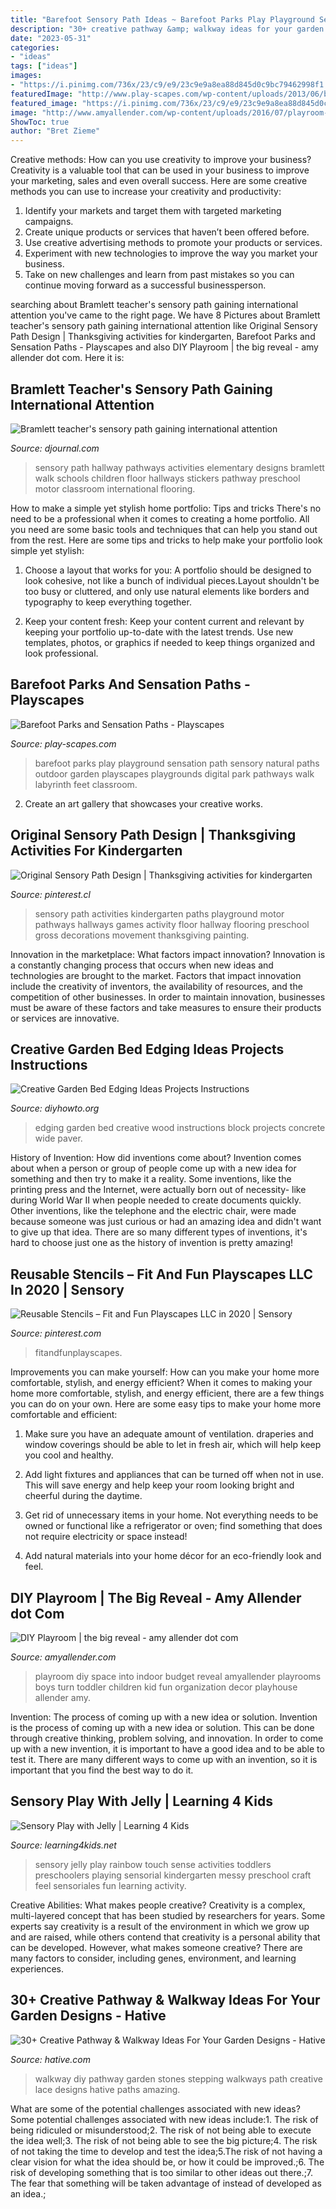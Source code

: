 ```yaml
---
title: "Barefoot Sensory Path Ideas ~ Barefoot Parks Play Playground Sensation Path Sensory Natural Paths Outdoor Garden Playscapes Playgrounds Digital Park Pathways Walk Labyrinth Feet Classroom"
description: "30+ creative pathway &amp; walkway ideas for your garden designs"
date: "2023-05-31"
categories:
- "ideas"
tags: ["ideas"]
images:
- "https://i.pinimg.com/736x/23/c9/e9/23c9e9a8ea88d845d0c9bc79462998f1.jpg"
featuredImage: "http://www.play-scapes.com/wp-content/uploads/2013/06/barefoot-parks-sensation-paths-natural-playground-playscape9.jpg"
featured_image: "https://i.pinimg.com/736x/23/c9/e9/23c9e9a8ea88d845d0c9bc79462998f1.jpg"
image: "http://www.amyallender.com/wp-content/uploads/2016/07/playroom-reveal.jpg"
ShowToc: true
author: "Bret Zieme"
---
```



Creative methods: How can you use creativity to improve your business?
Creativity is a valuable tool that can be used in your business to improve your marketing, sales and even overall success. Here are some creative methods you can use to increase your creativity and productivity: 
1. Identify your markets and target them with targeted marketing campaigns.
2. Create unique products or services that haven’t been offered before.
3. Use creative advertising methods to promote your products or services. 
4. Experiment with new technologies to improve the way you market your business. 
5. Take on new challenges and learn from past mistakes so you can continue moving forward as a successful businessperson.

	

		
searching about Bramlett teacher&#039;s sensory path gaining international attention you've came to the right page. We have 8 Pictures about Bramlett teacher&#039;s sensory path gaining international attention like Original Sensory Path Design | Thanksgiving activities for kindergarten, Barefoot Parks and Sensation Paths - Playscapes and also DIY Playroom | the big reveal - amy allender dot com. Here it is:
		
    
## Bramlett Teacher&#039;s Sensory Path Gaining International Attention

<img loading=lazy src="https://bloximages.newyork1.vip.townnews.com/djournal.com/content/tncms/assets/v3/editorial/d/89/d89a5355-3161-5d88-9890-b5f676146898/5b92e75520056.image.jpg?resize=1200%2C798" onerror="this.onerror=null;this.src='https://tse3.mm.bing.net/th?id=OIP.-tnePblQaxo4vS6pwF8rAQHaE7&amp;pid=15.1';" alt="Bramlett teacher&#039;s sensory path gaining international attention">

_Source: djournal.com_

>sensory path hallway pathways activities elementary designs bramlett walk schools children floor hallways stickers pathway preschool motor classroom international flooring. 

	

How to make a simple yet stylish home portfolio: Tips and tricks
There's no need to be a professional when it comes to creating a home portfolio. All you need are some basic tools and techniques that can help you stand out from the rest. Here are some tips and tricks to help make your portfolio look simple yet stylish:
1. Choose a layout that works for you: A portfolio should be designed to look cohesive, not like a bunch of individual pieces.Layout shouldn't be too busy or cluttered, and only use natural elements like borders and typography to keep everything together.

2. Keep your content fresh: Keep your content current and relevant by keeping your portfolio up-to-date with the latest trends. Use new templates, photos, or graphics if needed to keep things organized and look professional.


    
## Barefoot Parks And Sensation Paths - Playscapes

<img loading=lazy src="http://www.play-scapes.com/wp-content/uploads/2013/06/barefoot-parks-sensation-paths-natural-playground-playscape9.jpg" onerror="this.onerror=null;this.src='https://tse3.mm.bing.net/th?id=OIP._bU-vyw84rdeHzUoaOsvzwHaFW&amp;pid=15.1';" alt="Barefoot Parks and Sensation Paths - Playscapes">

_Source: play-scapes.com_

>barefoot parks play playground sensation path sensory natural paths outdoor garden playscapes playgrounds digital park pathways walk labyrinth feet classroom. 

	

2. Create an art gallery that showcases your creative works.

    
## Original Sensory Path Design | Thanksgiving Activities For Kindergarten

<img loading=lazy src="https://i.pinimg.com/736x/23/c9/e9/23c9e9a8ea88d845d0c9bc79462998f1.jpg" onerror="this.onerror=null;this.src='https://tse3.mm.bing.net/th?id=OIP.96X_QCP7l5Eq2xNZ5_h0pgHaNL&amp;pid=15.1';" alt="Original Sensory Path Design | Thanksgiving activities for kindergarten">

_Source: pinterest.cl_

>sensory path activities kindergarten paths playground motor pathways hallways games activity floor hallway flooring preschool gross decorations movement thanksgiving painting. 

	

Innovation in the marketplace: What factors impact innovation?
Innovation is a constantly changing process that occurs when new ideas and technologies are brought to the market. Factors that impact innovation include the creativity of inventors, the availability of resources, and the competition of other businesses. In order to maintain innovation, businesses must be aware of these factors and take measures to ensure their products or services are innovative.

    
## Creative Garden Bed Edging Ideas Projects Instructions

<img loading=lazy src="http://www.diyhowto.org/wp-content/uploads/Wood-Block-Garden-Edging-20-Creative-Garden-Bed-Edging-Ideas-Projects-Instructions-DIYHowto.jpg" onerror="this.onerror=null;this.src='https://tse1.mm.bing.net/th?id=OIP.G30Sw2L_qyHGZ2VxrqdBYwHaLK&amp;pid=15.1';" alt="Creative Garden Bed Edging Ideas Projects Instructions">

_Source: diyhowto.org_

>edging garden bed creative wood instructions block projects concrete wide paver. 

	

History of Invention: How did inventions come about?
Invention comes about when a person or group of people come up with a new idea for something and then try to make it a reality. Some inventions, like the printing press and the Internet, were actually born out of necessity- like during World War II when people needed to create documents quickly. Other inventions, like the telephone and the electric chair, were made because someone was just curious or had an amazing idea and didn't want to give up that idea. There are so many different types of inventions, it's hard to choose just one as the history of invention is pretty amazing!

    
## Reusable Stencils – Fit And Fun Playscapes LLC In 2020 | Sensory

<img loading=lazy src="https://i.pinimg.com/736x/af/34/82/af34824e15ad50d5cb3e7df2aa8fe482.jpg" onerror="this.onerror=null;this.src='https://tse3.mm.bing.net/th?id=OIP.nGnif3W6nXX6o1YqI6w2UAHaHa&amp;pid=15.1';" alt="Reusable Stencils – Fit and Fun Playscapes LLC in 2020 | Sensory">

_Source: pinterest.com_

>fitandfunplayscapes. 

	

Improvements you can make yourself: How can you make your home more comfortable, stylish, and energy efficient?
When it comes to making your home more comfortable, stylish, and energy efficient, there are a few things you can do on your own. Here are some easy tips to make your home more comfortable and efficient: 
1. Make sure you have an adequate amount of ventilation. draperies and window coverings should be able to let in fresh air, which will help keep you cool and healthy.

2. Add light fixtures and appliances that can be turned off when not in use. This will save energy and help keep your room looking bright and cheerful during the daytime.

3. Get rid of unnecessary items in your home. Not everything needs to be owned or functional like a refrigerator or oven; find something that does not require electricity or space instead!

4. Add natural materials into your home décor for an eco-friendly look and feel.

    
## DIY Playroom | The Big Reveal - Amy Allender dot Com

<img loading=lazy src="http://www.amyallender.com/wp-content/uploads/2016/07/playroom-reveal.jpg" onerror="this.onerror=null;this.src='https://tse2.mm.bing.net/th?id=OIP.rrp9DNT2Ww8jPLh4CT3avAHaFV&amp;pid=15.1';" alt="DIY Playroom | the big reveal - amy allender dot com">

_Source: amyallender.com_

>playroom diy space into indoor budget reveal amyallender playrooms boys turn toddler children kid fun organization decor playhouse allender amy. 

	

Invention: The process of coming up with a new idea or solution.
Invention is the process of coming up with a new idea or solution. This can be done through creative thinking, problem solving, and innovation. In order to come up with a new invention, it is important to have a good idea and to be able to test it. There are many different ways to come up with an invention, so it is important that you find the best way to do it.

    
## Sensory Play With Jelly | Learning 4 Kids

<img loading=lazy src="http://www.learning4kids.net/wp-content/uploads/2011/10/Sensory-PLay-with-Jelly-600x400.png" onerror="this.onerror=null;this.src='https://tse4.mm.bing.net/th?id=OIP.O0TQQONcNj0mIOKORl95FQHaE8&amp;pid=15.1';" alt="Sensory Play with Jelly | Learning 4 Kids">

_Source: learning4kids.net_

>sensory jelly play rainbow touch sense activities toddlers preschoolers playing sensorial kindergarten messy preschool craft feel sensoriales fun learning activity. 

	

Creative Abilities: What makes people creative?
Creativity is a complex, multi-layered concept that has been studied by researchers for years. Some experts say creativity is a result of the environment in which we grow up and are raised, while others contend that creativity is a personal ability that can be developed. However, what makes someone creative? There are many factors to consider, including genes, environment, and learning experiences.

    
## 30+ Creative Pathway &amp; Walkway Ideas For Your Garden Designs - Hative

<img loading=lazy src="https://hative.com/wp-content/uploads/2017/06/pathway-walkway/7-pathway-walkway-diy-ideas-tutorials.jpg" onerror="this.onerror=null;this.src='https://tse3.mm.bing.net/th?id=OIP.gUbQvPzPFtDgChRu4K17VQHaTq&amp;pid=15.1';" alt="30+ Creative Pathway &amp; Walkway Ideas For Your Garden Designs - Hative">

_Source: hative.com_

>walkway diy pathway garden stones stepping walkways path creative lace designs hative paths amazing. 

	

What are some of the potential challenges associated with new ideas?
Some potential challenges associated with new ideas include:1. The risk of being ridiculed or misunderstood;2. The risk of not being able to execute the idea well;3. The risk of not being able to see the big picture;4. The risk of not taking the time to develop and test the idea;5.The risk of not having a clear vision for what the idea should be, or how it could be improved.;6. The risk of developing something that is too similar to other ideas out there.;7. The fear that something will be taken advantage of instead of developed as an idea.;
